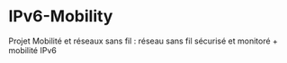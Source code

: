 # IPv6-Mobility
Projet Mobilité et réseaux sans fil : réseau sans fil sécurisé et monitoré + mobilité IPv6
